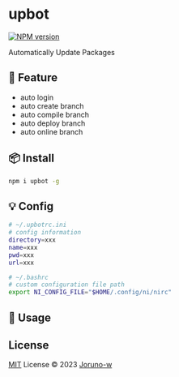 # upbot

[![NPM version](https://img.shields.io/npm/v/upbot?color=a1b858&label=)](https://www.npmjs.com/package/upbot)

Automatically Update Packages
## 🦄️ Feature
- auto login
- auto create branch
- auto compile branch
- auto deploy branch
- auto online branch

## 📦 Install
```bash
npm i upbot -g
```
## 💡 Config
```bash
# ~/.upbotrc.ini
# config information
directory=xxx
name=xxx
pwd=xxx
url=xxx
```
```bash
# ~/.bashrc
# custom configuration file path
export NI_CONFIG_FILE="$HOME/.config/ni/nirc"
```

## 🥳 Usage
## License
[MIT](./LICENSE) License © 2023 [Joruno-w](https://github.com/Joruno-w)

